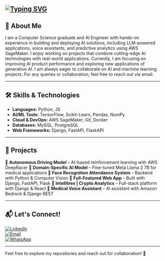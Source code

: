 [![Typing SVG](https://readme-typing-svg.demolab.com?font=Fira+Code&pause=1000&width=435&lines=University+of+the+Punjab;Machine+Learning+%7C+AI+%7C+Data+Science;Ikram+Ullah+Khan)](https://git.io/typing-svg)
---

## 💫 **About Me**
I am a Computer Science graduate and AI Engineer with hands-on experience in building and deploying AI solutions, including LLM-powered applications, voice assistants, and predictive analytics using AWS SageMaker. I enjoy working on projects that combine cutting-edge AI technologies with real-world applications. Currently, I am focusing on improving AI product performance and exploring new applications of generative AI. I am always eager to collaborate on AI and machine learning projects. For any queries or collaboration, feel free to reach out via email. 

---

## 🛠️ **Skills & Technologies**
- **Languages:** Python, JS
- **AI/ML Tools:** TensorFlow, Scikit-Learn, Pandas, NumPy  
- **Cloud & DevOps:** AWS SageMaker, Git, Docker  
- **Databases:** MySQL, PostgreSQL  
- **Web Frameworks:** Django, FastAPI, FlaskAPI

---

## 📂 **Projects**
🔹 **Autonomous Driving Model** – AI-based reinforcement learning with AWS DeepRacer
🔹 **Domain-Specific AI Model** – Fine-tuned Meta Llama 2 7B for medical applications
🔹 **Face Recognition Attendance System** – Backend with Python & Computer Vision
🔹 **Full-Featured Web App** – Built with Django, FastAPI, Flask
🔹 **Intellitrex | Crypto Analytics** – Full-stack platform with Django & React
🔹 **Medical Voice Assistant** – AI assistant with Amazon Bedrock & Django REST
 


---

## 📬 **Let's Connect!**
[![LinkedIn](https://img.shields.io/badge/LinkedIn-Ikram-blue?style=flat&logo=linkedin)](https://www.linkedin.com/in/ikramkhan)  
[![Email](https://img.shields.io/badge/Email-developerikram@gmail.com-red?style=flat&logo=gmail)](mailto:developerikram@gmail.com)  
[![WhatsApp](https://img.shields.io/badge/WhatsApp-Chat-green?style=flat&logo=whatsapp)](https://wa.me/923080047065)  

---

Feel free to explore my repositories and reach out for collaboration! 🚀  
